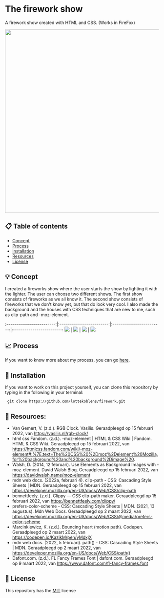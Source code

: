 # The firework show

A firework show created with HTML and CSS. (Works in FireFox)

<img src="https://github.com/lottekoblens/firework/blob/main/images/Vuurwerkshow.gif" width="600">

## :clipboard: Table of contents
* [Concept](https://github.com/lottekoblens/firework#bulb-concept)
* [Process](https://github.com/lottekoblens/firework#chart_with_upwards_trend-process)
* [Installation](https://github.com/lottekoblens/firework#wrench-installation)
* [Resources](https://github.com/lottekoblens/firework#open_file_folder-resources)
* [License](https://github.com/lottekoblens/firework#bookmark-license)

## :bulb: Concept

I created a fireworks show where the user starts the show by lighting it with the lighter. The user can choose two different shows. The first show consists of fireworks as we all know it. The second show consists of fireworks that we don't know yet, but that do look very cool. I also made the background and the houses with CSS techniques that are new to me, such as clip-path and -moz-element.

:-------------------------:|:-------------------------:|:-------------------------:|:-------------------------:
![](https://github.com/lottekoblens/firework/blob/main/images/concept1.png) |  ![](https://github.com/lottekoblens/firework/blob/main/images/concept2.png) | ![](https://github.com/lottekoblens/firework/blob/main/images/concept3.png) | ![](https://github.com/lottekoblens/firework/blob/main/images/concept4.png)

## :chart_with_upwards_trend: Process

If you want to know more about my process, you can go [here](https://github.com/lottekoblens/firework/wiki/Proces).

## :wrench: Installation

If you want to work on this project yourself, you can clone this repository by typing in the following in your terminal:

``` git clone https://github.com/lottekoblens/firework.git```

## :open_file_folder: Resources:
* Van Gemert, V. (z.d.). RGB Clock. Vasilis. Geraadpleegd op 15 februari 2022, van https://vasilis.nl/rgb-clock/
* html css Fandom. (z.d.). -moz-element | HTML & CSS Wiki | Fandom. HTML & CSS Wiki. Geraadpleegd op 15 februari 2022, van https://htmlcss.fandom.com/wiki/-moz-element#:%7E:text=The%20CSS%20%2Dmoz%2Delement%20Mozilla,for%20background%20and%20background%2Dimage%20.
* Walsh, D. (2014, 12 februari). Use Elements as Background Images with -moz-element. David Walsh Blog. Geraadpleegd op 15 februari 2022, van https://davidwalsh.name/moz-element
* mdn web docs. (2022a, februari 4). clip-path - CSS: Cascading Style Sheets | MDN. Geraadpleegd op 15 februari 2022, van https://developer.mozilla.org/en-US/docs/Web/CSS/clip-path
* bennettfeely. (z.d.). Clippy — CSS clip-path maker. Geraadpleegd op 15 februari 2022, van https://bennettfeely.com/clippy/
* prefers-color-scheme - CSS: Cascading Style Sheets | MDN. (2021, 13 augustus). Mdn Web Docs. Geraadpleegd op 2 maart 2022, van https://developer.mozilla.org/en-US/docs/Web/CSS/@media/prefers-color-scheme
* Marcinkiewicz, K. (z.d.). Bouncing heart (motion path). Codepen. Geraadpleegd op 2 maart 2022, van https://codepen.io/KazikM/pen/yMdxjX
* mdn web docs. (2022, 5 februari). path() - CSS: Cascading Style Sheets | MDN. Geraadpleegd op 2 maart 2022, van https://developer.mozilla.org/en-US/docs/Web/CSS/path()
* Dafont.com. (z.d.). FL Fancy Frames Font | dafont.com. Geraadpleegd op 9 maart 2022, van https://www.dafont.com/fl-fancy-frames.font

## :bookmark: License

This repository has the [MIT](https://github.com/lottekoblens/firework/blob/main/LICENSE) license
